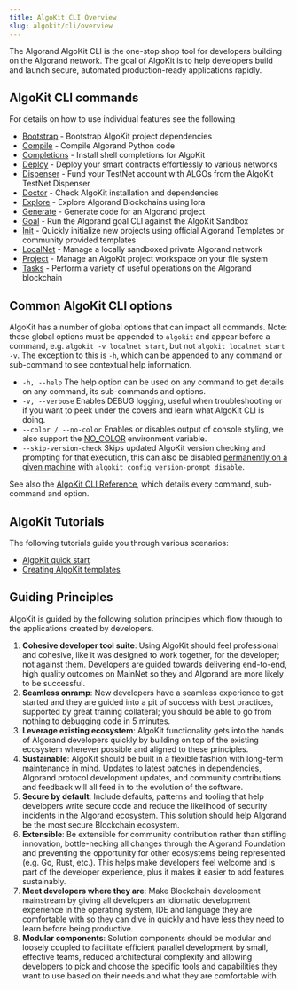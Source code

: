 ```yaml
---
title: AlgoKit CLI Overview
slug: algokit/cli/overview
---
```

The Algorand AlgoKit CLI is the one-stop shop tool for developers building on the Algorand network. The goal of AlgoKit is to help developers build and launch secure, automated production-ready applications rapidly.

## AlgoKit CLI commands

For details on how to use individual features see the following

- [Bootstrap](/algokit/cli/project/bootstrap) - Bootstrap AlgoKit project dependencies
- [Compile](/algokit/cli/compile) - Compile Algorand Python code
- [Completions](/algokit/cli/completions) - Install shell completions for AlgoKit
- [Deploy](/algokit/cli/project/deploy) - Deploy your smart contracts effortlessly to various networks
- [Dispenser](/algokit/cli/dispenser) - Fund your TestNet account with ALGOs from the AlgoKit TestNet Dispenser
- [Doctor](/algokit/cli/doctor) - Check AlgoKit installation and dependencies
- [Explore](/algokit/cli/explore) - Explore Algorand Blockchains using lora
- [Generate](/algokit/cli/generate) - Generate code for an Algorand project
- [Goal](/algokit/cli/goal) - Run the Algorand goal CLI against the AlgoKit Sandbox
- [Init](/algokit/cli/init) - Quickly initialize new projects using official Algorand Templates or community provided templates
- [LocalNet](/algokit/cli/localnet) - Manage a locally sandboxed private Algorand network
- [Project](/algokit/cli/project) - Manage an AlgoKit project workspace on your file system
- [Tasks](/algokit/cli/tasks) - Perform a variety of useful operations on the Algorand blockchain

## Common AlgoKit CLI options

AlgoKit has a number of global options that can impact all commands. Note: these global options must be appended to `algokit` and appear before a command, e.g. `algokit -v localnet start`, but not `algokit localnet start -v`. The exception to this is `-h`, which can be appended to any command or sub-command to see contextual help information.

- `-h, --help` The help option can be used on any command to get details on any command, its sub-commands and options.
- `-v, --verbose` Enables DEBUG logging, useful when troubleshooting or if you want to peek under the covers and learn what AlgoKit CLI is doing.
- `--color / --no-color` Enables or disables output of console styling, we also support the [NO_COLOR](https://no-color.org) environment variable.
- `--skip-version-check` Skips updated AlgoKit version checking and prompting for that execution, this can also be disabled [permanently on a given machine](/algokit/cli/commands#version-prompt) with `algokit config version-prompt disable`.

See also the [AlgoKit CLI Reference](/algokit/cli/commands), which details every command, sub-command and option.

## AlgoKit Tutorials

The following tutorials guide you through various scenarios:

- [AlgoKit quick start](https://dev.algorand.co/algokit/algokit-intro)
- [Creating AlgoKit templates](https://dev.algorand.co/algokit/custom-algokit-templates)

## Guiding Principles

AlgoKit is guided by the following solution principles which flow through to the applications created by developers.

1. **Cohesive developer tool suite**: Using AlgoKit should feel professional and cohesive, like it was designed to work together, for the developer; not against them. Developers are guided towards delivering end-to-end, high quality outcomes on MainNet so they and Algorand are more likely to be successful.
2. **Seamless onramp**: New developers have a seamless experience to get started and they are guided into a pit of success with best practices, supported by great training collateral; you should be able to go from nothing to debugging code in 5 minutes.
3. **Leverage existing ecosystem**: AlgoKit functionality gets into the hands of Algorand developers quickly by building on top of the existing ecosystem wherever possible and aligned to these principles.
4. **Sustainable**: AlgoKit should be built in a flexible fashion with long-term maintenance in mind. Updates to latest patches in dependencies, Algorand protocol development updates, and community contributions and feedback will all feed in to the evolution of the software.
5. **Secure by default**: Include defaults, patterns and tooling that help developers write secure code and reduce the likelihood of security incidents in the Algorand ecosystem. This solution should help Algorand be the most secure Blockchain ecosystem.
6. **Extensible**: Be extensible for community contribution rather than stifling innovation, bottle-necking all changes through the Algorand Foundation and preventing the opportunity for other ecosystems being represented (e.g. Go, Rust, etc.). This helps make developers feel welcome and is part of the developer experience, plus it makes it easier to add features sustainably.
7. **Meet developers where they are**: Make Blockchain development mainstream by giving all developers an idiomatic development experience in the operating system, IDE and language they are comfortable with so they can dive in quickly and have less they need to learn before being productive.
8. **Modular components**: Solution components should be modular and loosely coupled to facilitate efficient parallel development by small, effective teams, reduced architectural complexity and allowing developers to pick and choose the specific tools and capabilities they want to use based on their needs and what they are comfortable with.